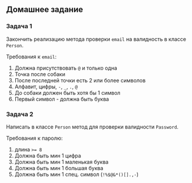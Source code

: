 ## Домашнее задание

### Задача 1
Закончить реализацию метода проверки `email` на валидность в классе `Person`.

Требования к `email`:
1. Должна присутствовать `@` и только одна
2. Точка после собаки
3. После последней точки есть 2 или более символов
4. Алфавит, цифры, `-`, `_`, `.`, `@`
5. До собаки должен быть хотя бы 1 символ
6. Первый символ - должна быть буква

### Задача 2
Написать в классе `Person` метод для проверки валидности `Password`.

Требования к паролю:
1. длина `>= 8`
2. Должна быть мин 1 цифра
3. Должна быть мин 1 маленькая буква
4. Должна быть мин 1 большая буква
5. Должна быть мин 1 спец. символ (`!%$@&*()[].,-`)
